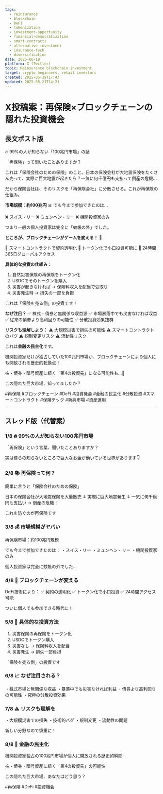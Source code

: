 ```yaml
---
tags:
  - reinsurance
  - blockchain
  - DeFi
  - tokenization
  - investment-opportunity
  - financial-democratization
  - smart-contracts
  - alternative-investment
  - insurance-tech
  - diversification
date: 2025-06-19
platform: X (Twitter)
topic: Reinsurance blockchain investment
target: crypto beginners, retail investors
created: 2025-06-19T17:43
updated: 2025-06-21T14:21
---
```


# X投稿案：再保険×ブロックチェーンの隠れた投資機会

## 長文ポスト版

🔥 99%の人が知らない「100兆円市場」の話

「再保険」って聞いたことありますか？

これは「保険会社のための保険」のこと。日本の保険会社が大地震保険をたくさん売って、実際に巨大地震が起きたら？一気に何千億円も支払って倒産の危機...

だから保険会社は、そのリスクを「再保険会社」に分散させる。これが再保険の仕組み。

**市場規模：約100兆円** 📊
でも今まで参加できたのは...

❌ スイス・リー
❌ ミュンヘン・リー
❌ 機関投資家のみ

つまり一般の個人投資家は完全に「蚊帳の外」でした。

**ところが、ブロックチェーンがゲームを変える！** 🚀

🔹 スマートコントラクトで契約透明化
🔹 トークン化で小口投資可能に
🔹 24時間365日グローバルアクセス

**具体的な投資の仕組み：**
1. 自然災害保険の再保険をトークン化
2. USDCでそのトークンを購入
3. 災害が起きなければ → 保険料収入を配当で受取り
4. 災害発生時 → 損失の一部を負担

これは「保険を売る側」の投資です！

**なぜ注目？**
✅ 株式・債券と無関係な収益源
✅ 市場暴落中でも災害なければ収益
✅ 従来の債券より高利回りの可能性
✅ 分散投資効果抜群

**リスクも理解しよう：**
⚠️ 大規模災害で損失の可能性
⚠️ スマートコントラクトのバグ
⚠️ 規制変更リスク
⚠️ 流動性リスク

これは**金融の民主化**です。

機関投資家だけが独占していた100兆円市場が、ブロックチェーンにより個人にも開放される歴史的転換点！

株・債券・暗号資産に続く「第4の投資先」になる可能性も...🤔

この隠れた巨大市場、知ってましたか？

#再保険 #ブロックチェーン #DeFi #投資機会 #金融の民主化 #分散投資 #スマートコントラクト #保険テック #新興市場 #資産運用

---

## スレッド版（代替案）

### 1/8 🔥 99%の人が知らない100兆円市場

「再保険」という言葉、聞いたことありますか？

実は僕らの知らないところで巨大なお金が動いている世界があります👇

### 2/8 📚 再保険って何？

簡単に言うと「保険会社のための保険」

日本の保険会社が大地震保険を大量販売
↓
実際に巨大地震発生
↓
一気に何千億円も支払い → 倒産の危機！

これを防ぐのが再保険です

### 3/8 💰 市場規模がヤバい

再保険市場：約100兆円規模

でも今まで参加できたのは：
・スイス・リー
・ミュンヘン・リー
・機関投資家のみ

個人投資家は完全に蚊帳の外でした...

### 4/8 🚀 ブロックチェーンが変える

DeFi技術により：
✅ 契約の透明化
✅ トークン化で小口投資
✅ 24時間アクセス可能

ついに個人でも参加できる時代に！

### 5/8 🎯 具体的な投資方法

1. 災害保険の再保険をトークン化
2. USDCでトークン購入
3. 災害なし → 保険料収入を配当
4. 災害発生 → 損失一部負担

「保険を売る側」の投資です

### 6/8 📈 なぜ注目される？

・株式市場と無関係な収益
・暴落中でも災害なければ利益
・債券より高利回りの可能性
・究極の分散投資効果

### 7/8 ⚠️ リスクも理解を

・大規模災害での損失
・技術的バグ
・規制変更
・流動性の問題

新しい分野なので慎重に！

### 8/8 🌟 金融の民主化

機関投資家独占の100兆円市場が個人に開放される歴史的瞬間

株・債券・暗号資産に続く「第4の投資先」の可能性

この隠れた巨大市場、あなたはどう思う？

#再保険 #DeFi #投資機会